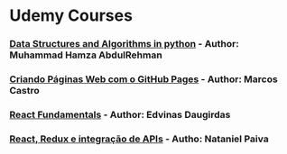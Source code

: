 # Udemy Courses

### [Data Structures and Algorithms in python](https://www.udemy.com/course/data-structures-and-algorithms-in-python-using-python/) - **Author: Muhammad Hamza AbdulRehman**

### [Criando Páginas Web com o GitHub Pages](https://www.udemy.com/course/github-pages/) - **Author: Marcos Castro**

### [React Fundamentals](https://www.udemy.com/course/react-fundamentals/) - **Author: Edvinas Daugirdas**

### [React, Redux e integração de APIs](https://www.udemy.com/course/react-redux-e-integracao-de-apis/) - **Autho: Nataniel Paiva**

